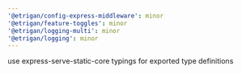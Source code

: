```yaml
---
'@etrigan/config-express-middleware': minor
'@etrigan/feature-toggles': minor
'@etrigan/logging-multi': minor
'@etrigan/logging': minor
---
```


use express-serve-static-core typings for exported type definitions
